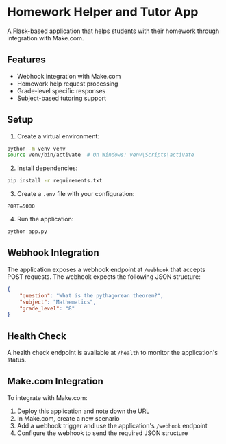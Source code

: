 # Homework Helper and Tutor App

A Flask-based application that helps students with their homework through integration with Make.com.

## Features

- Webhook integration with Make.com
- Homework help request processing
- Grade-level specific responses
- Subject-based tutoring support

## Setup

1. Create a virtual environment:
```bash
python -m venv venv
source venv/bin/activate  # On Windows: venv\Scripts\activate
```

2. Install dependencies:
```bash
pip install -r requirements.txt
```

3. Create a `.env` file with your configuration:
```
PORT=5000
```

4. Run the application:
```bash
python app.py
```

## Webhook Integration

The application exposes a webhook endpoint at `/webhook` that accepts POST requests. The webhook expects the following JSON structure:

```json
{
    "question": "What is the pythagorean theorem?",
    "subject": "Mathematics",
    "grade_level": "8"
}
```

## Health Check

A health check endpoint is available at `/health` to monitor the application's status.

## Make.com Integration

To integrate with Make.com:
1. Deploy this application and note down the URL
2. In Make.com, create a new scenario
3. Add a webhook trigger and use the application's `/webhook` endpoint
4. Configure the webhook to send the required JSON structure
